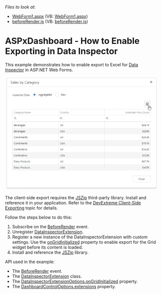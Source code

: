 *Files to look at*:
* [WebForm1.aspx](./CS/WebForm1.aspx) (VB: [WebForm1.aspx](./VB/WebForm1.aspx))
* [beforeRender.js](./CS/Scripts/beforeRender.js) (VB: [beforeRender.js](./VB/Scripts/beforeRender.js))

# ASPxDashboard - How to Enable Exporting in Data Inspector

This example demonstrates how to enable export to Excel for [Data Inspector](https://docs.devexpress.com/Dashboard/401194/common-features/underlying-and-displayed-data/data-inspector) in ASP.NET Web Forms. 

![](images/data_inspector_export.png)

The client-side export requires the [JSZip](https://stuk.github.io/jszip/) third-party library. Install and reference it in your application. Refer to the [DevExtreme Client-Side Exporting](https://js.devexpress.com/Documentation/Guide/Widgets/DataGrid/Client-Side_Exporting/) topic for details.

Follow the steps below to do this: 

1. Subscribe on the [BeforeRender](https://docs.devexpress.com/Dashboard/js-ASPxClientDashboard#js_aspxclientdashboard_beforerender) event. 
2. Unregister [DataInspectorExtension](https://docs.devexpress.com/Dashboard/js-DevExpress.Dashboard.DataInspectorExtension).
3. Register a new instance of the DataInspectorExtension with custom settings. Use the [onGridInitialized](https://docs.devexpress.com/Dashboard/js-DevExpress.Dashboard.DataInspectorExtensionOptions#js_devexpress_dashboard_datainspectorextensionoptions_ongridinitialized) property to enable export for the Grid widget before its content is loaded.
4. Install and reference the [JSZip](https://stuk.github.io/jszip/) library.

API used in the example:

* The [BeforeRender](https://docs.devexpress.com/Dashboard/js-ASPxClientDashboard#js_aspxclientdashboard_beforerender) event.
* The [DataInspectorExtension](https://docs.devexpress.com/Dashboard/js-DevExpress.Dashboard.DataInspectorExtension) class.
* The [DataInspectorExtensionOptions.onGridInitialized](https://docs.devexpress.com/Dashboard/js-DevExpress.Dashboard.DataInspectorExtensionOptions#js_devexpress_dashboard_datainspectorextensionoptions_ongridinitialized) property.
* The [DashboardControlOptions.extensions](https://docs.devexpress.com/Dashboard/js-DevExpress.Dashboard.DataInspectorExtensionOptions) property.




